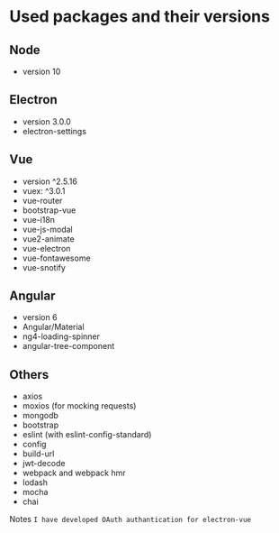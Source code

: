 # Used packages and their versions

## Node
* version 10

## Electron
* version 3.0.0
* electron-settings

## Vue
* version ^2.5.16
* vuex: ^3.0.1
* vue-router
* bootstrap-vue
* vue-i18n
* vue-js-modal
* vue2-animate
* vue-electron
* vue-fontawesome
* vue-snotify

## Angular
* version 6
* Angular/Material
* ng4-loading-spinner
* angular-tree-component

## Others

* axios
* moxios (for mocking requests)
* mongodb
* bootstrap
* eslint (with eslint-config-standard)
* config
* build-url
* jwt-decode
* webpack and webpack hmr
* lodash
* mocha
* chai

Notes
```I have developed OAuth authantication for electron-vue```

